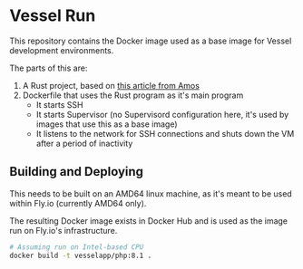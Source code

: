 # Vessel Run

This repository contains the Docker image used as a base image for Vessel development environments.

The parts of this are:

1. A Rust project, based on [this article from Amos](https://fasterthanli.me/articles/remote-development-with-rust-on-fly-io)
2. Dockerfile that uses the Rust program as it's main program
    - It starts SSH 
    - It starts Supervisor (no Supervisord configuration here, it's used by images that use this as a base image)
    - It listens to the network for SSH connections and shuts down the VM after a period of inactivity

## Building and Deploying

This needs to be built on an AMD64 linux machine, as it's meant to be used within Fly.io (currently AMD64 only).

The resulting Docker image exists in Docker Hub and is used as the image run on Fly.io's infrastructure.

```bash
# Assuming run on Intel-based CPU
docker build -t vesselapp/php:8.1 .
```